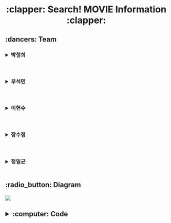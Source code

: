 <h1 align='center'>:clapper: Search! MOVIE Information :clapper:
     
<!--박철희-->
<h2> :dancers: Team
&nbsp;&nbsp;&nbsp;<h3><details><summary> 박철희 </summary></p>
<h3> &nbsp;:heavy_check_mark: Role</p>
<h6> &nbsp; 1. Main coding</p>
     &nbsp; 2. Searching Information</p>
<h3> &nbsp;:heavy_check_mark: GitHub LINK</p>
<a href = "https://github.com/PARKCHEOLHEE-lab"><h6>&nbsp;&nbsp;: PARK CHEOL-HEE's GitHub LINK</a></details>

<!--부석민-->  
&nbsp;&nbsp;&nbsp;<h3><details><summary> 부석민 </summary></p>
<h3> &nbsp;:heavy_check_mark: Role</p>
<h6> &nbsp; 1. Coding</p>
     &nbsp; 2. Searching Information</p>
<h3> &nbsp;:heavy_check_mark: GitHub LINK</p>
<a href = "https://github.com/seokminboo"><h6>&nbsp;&nbsp;: Seokminboo's GitHub LINK</a></details>  

<!--이현수-->  
&nbsp;&nbsp;&nbsp;<h3><details><summary> 이현수 </summary></p>
<h3> &nbsp;:heavy_check_mark: Role</p>
<h6> &nbsp; 1. Coding / Code 취합</p>
     &nbsp; 2. Searching Information</p>
<h3> &nbsp;:heavy_check_mark: GitHub LINK</p>
<a href = "https://github.com/Hyunsoo-Ryan-Lee"><h6>&nbsp;&nbsp;: Hyunsoo-Ryan-Lee's GitHub LINK</a></details> 
  
<!--장수정-->  
&nbsp;&nbsp;&nbsp;<h3><details><summary> 장수정 </summary></p>
<h3> &nbsp;:heavy_check_mark: Role</p>
<h6> &nbsp; 1. GitHub업로드</p>
     &nbsp; 2. diagram제작</p>
     &nbsp; 3. Oven제작</p>
<h3> &nbsp;:heavy_check_mark: GitHub LINK3</p>
<a href = "https://github.com/sujeong-jang-creator"><h6>&nbsp;&nbsp;: Jcrystal's GitHub LINK</a></details> 

<!--정일균-->  
&nbsp;&nbsp;&nbsp;<h3><details><summary> 정일균 </summary></p>
<h3> &nbsp;:heavy_check_mark: Role</p>
<h6> &nbsp; 1. Main idea</p>
     &nbsp; 2. 자료조사</p>
     &nbsp; 3. Table 제작</p>
<h3> &nbsp;:heavy_check_mark: GitHub LINK3</p>
<a href = "https://github.com/johnny9210"><h6>&nbsp;&nbsp;: johnny9210's GitHub LINK</a></details> 

<br>
     
<!--다이어그램 칸--> 
<h2>:radio_button: Diagram</p>
<img src="https://github.com/sujeong-jang-creator/Class-review/blob/1d5d36d27f4fa831ad475550d24bfc9bea344dc2/0603/%5Bmovie%5Ddiagram.png" />

<br>

<h2><details><summary>:computer: Code</summary></p>

```spl
-- movie table 제작 (영화제목(PK), 개봉일, 평점, 관객 수, 상영 시간, 장르 ID)
create table movie (movie_id varchar2(20),
                    release_date date,
                    rating int,
                    audience_no int,
                    running_time int,
                    genre_id int,
                    primary key(movie_id));

-- actor table 제작 (배우 이름(PK), 출연 영화(FK), 역할, 소속사, 성별)
create table actor (actor_id varchar2(20),
                    movie_id varchar2(20),
                    character varchar2(20),
                    agency varchar2(20),
                    gender char(1) constraint actor_gender check (gender in ('F','M')), -- F 혹은 M만 적을 수 있도록 제한
                    primary key(actor_id),
                    foreign key(movie_id) references movie(movie_id));    

-- director table 제작 (감독 이름(PK), 제작 영화(FK), 대표작, 나이)
create table director (director_id varchar2(20),
                        movie_id varchar2(20),
                        popular varchar2(20),
                        age int,
                        primary key(director_id),
                        foreign key(movie_id) references movie(movie_id));

-- genre table 제작 (1:드라마 / 2:SF / 3:멜로 / 4:코미디)
create table genre (genre_id int,
                    genre_name varchar2(20),
                    primary key(genre_id));

-- movie 세부사항 추가
insert into movie values('jurassic park',to_date('1991-06-11','yyyy-mm-dd'),9.32,555,132,2);
insert into movie values('Titanic',to_date('1998-02-20','yyyy-mm-dd'),9.88,197,194,3);
INSERT INTO movie VALUES('기생충', to_date('2019-05-30','yyyy-mm-dd'), 9.07, 1030, 132, 1);
insert into movie values ('Cruella',to_date('2021-05-26','yyyy-mm-dd'),8.7,38,133,4);
insert into movie values('미나리', to_date('2021-03-03','yyyy-mm-dd'), 8.31, 110, 115, 1);

-- actor 세부사항 추가
insert into actor values('Sam Neill','jurassic park','DR.allen grant','Curtis Brown', 'M');
insert into actor values('Laura Dern','jurassic park','Ellie Sattler','IMDbPro', 'F');
insert into actor values('Jeff Goldblum','jurassic park','Ian Malcolm','Elevate Artist', 'M');
insert into actor values('Leonardo DiCaprio','Titanic','Jack Dawson','Creative Artists', 'M');
insert into actor values('Kate Winslet','Titanic','Rose DeWitt','United Agents', 'F');
insert into actor values('Billy Zane','Titanic','Caledon Hockley','MN2S', 'M');
INSERT INTO actor VALUES('송강호', '기생충', '기택 역', '써브라임', 'M');
INSERT INTO actor VALUES('이선균', '기생충', '동익 역', '호두앤유', 'M');
INSERT INTO actor VALUES('조여정', '기생충', '연교 역', '높은엔터', 'F');
INSERT INTO actor VALUES('최우식', '기생충', '기우 역', '매니지먼트 숲', 'M');
INSERT INTO actor VALUES('박소담', '기생충', '기정 역', '아티컴퍼니', 'F');
INSERT INTO actor VALUES('이정은', '기생충', '문광 역', '윌엔터', 'F');
INSERT INTO actor VALUES('장혜진', '기생충', '충숙 역', '아이오케이', 'F');
insert into actor values ('Emma Stone', 'Cruella', 'Cruella', '','F');
insert into actor values ('Emma Thompson', 'Cruella', 'Baroness', 'Hamilton','F');
insert into actor values ('Emily Beecham', 'Cruella', 'Catherine Miller' , 'Beaumont', 'F');
insert into actor values('스티븐연', '미나리', '제이콥', 'B앤C', 'M');
insert into actor values('한예리', '미나리', '모니카', '사람엔터', 'F');
insert into actor values('윤여정', '미나리', '순자', '후크엔터', 'F');
insert into actor values('앨런김', '미나리', '데이빗', 'CAA', 'M');

-- director 세부사항 추가
insert into director values('Steven Spielberg','jurassic park','ET',74);
insert into director values('James Cameron','Titanic','Avatar',66);
INSERT INTO director VALUES('봉준호','기생충','괴물', 53);
insert into director values ('Craig Gillespie', 'Cruella', 'Lars and Real Girl', 53);
insert into director values('정이삭','미나리','괴물',45);

-- genre 구분 추가
insert into genre values(1,'드라마');
insert into genre values(2,'SF');
insert into genre values(3,'Melo/Romance');
insert into genre values(4,'Comedy');
```</details> 
